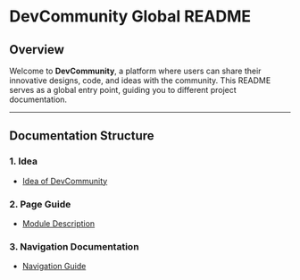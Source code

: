 # DevCommunity Global README

## Overview
Welcome to **DevCommunity**, a platform where users can share their innovative designs, code, and ideas with the community. This README serves as a global entry point, guiding you to different project documentation.

---

## Documentation Structure

### 1. **Idea**
- [Idea of DevCommunity](./docs/IDEA_README.md)

### 2. **Page Guide**
- [Module Description](./docs/PAGES_README.md)

### 3. **Navigation Documentation**
- [Navigation Guide](./docs/NAVIGATION_README.md)


